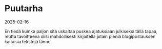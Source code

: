 # Puutarha
2025-02-16

En tiedä kuinka paljon sitä uskaltaa puskea ajatuksiaan julkiseksi tällä tapaa, mutta tavoitteena olisi mahdollisesti kirjoitella jotain pieniä blogipostauksen kaltaisia tekstejä tänne.